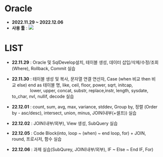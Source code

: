 # Oracle
- __2022.11.29 ~ 2022.12.06__
- __사용 툴__ : <img src="https://img.shields.io/badge/Oracle-F80000?style=flat&logo=Oracle&logoColor=white"/>

# LIST
- __22.11.29__ : Oracle 및 SqlDevelop설치, 테이블 생성, 데이터 삽입/삭제/수정/조회(Where), Rollback, Commit 실습

- __22.11.30__ : 테이블 생성 및 복사, 문자열 연결 연산자, Case (when 비교 then 비교 else) end as 테이블 명, like, 
                ceil, floor, power, sqrt, initcap, 
                <br/>&nbsp;&nbsp;&nbsp;&nbsp;&nbsp;&nbsp;&nbsp;&nbsp;&nbsp;&nbsp;&nbsp;&nbsp;&nbsp;&nbsp;
                lower, upper, concat, substr, replace,instr, length, sysdate, to_char, nvl, nullif, decode 실습

- __22.12.01__ : count, sum, avg, max, variance, stddev, Group by, 정렬 (Order by - asc/desc), intersect, 
                union, minus, JOIN(내부(+셀프)) 실습

- __22.12.02__ : JOIN(내부/외부), View 생성, SubQuery 실습

- __22.12.05__ : Code Block(into, loop ~ (when) ~ end loop, for) + JOIN, round, 프로시저, 함수 실습

- __22.12.06__ : 과제 실습(SubQurey, JOIN(내부/외부), IF ~ Else ~ End IF, For)